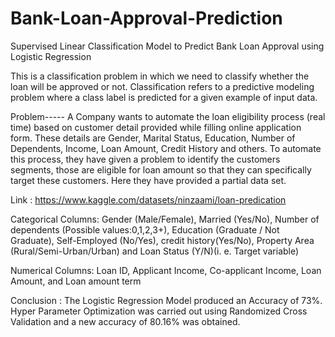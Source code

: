 # Bank-Loan-Approval-Prediction
Supervised Linear Classification Model to Predict Bank Loan Approval using Logistic Regression

This is a classification problem in which we need to classify whether the loan will be approved or not. 
Classification refers to a predictive modeling problem where a class label is predicted for a given example of input data. 

Problem-----
A Company wants to automate the loan eligibility process (real time) based on customer detail provided while filling online application form. 
These details are Gender, Marital Status, Education, Number of Dependents, Income, Loan Amount, Credit History and others. 
To automate this process, they have given a problem to identify the customers segments, 
those are eligible for loan amount so that they can specifically target these customers. Here they have provided a partial data set.

Link : https://www.kaggle.com/datasets/ninzaami/loan-predication

Categorical Columns: Gender (Male/Female), Married (Yes/No), Number of dependents (Possible values:0,1,2,3+), Education (Graduate / Not Graduate), 
Self-Employed (No/Yes), credit history(Yes/No), Property Area (Rural/Semi-Urban/Urban) and Loan Status (Y/N)(i. e. Target variable)

Numerical Columns: Loan ID, Applicant Income, Co-applicant Income, Loan Amount, and Loan amount term

Conclusion :
The Logistic Regression Model produced an Accuracy of 73%.
Hyper Parameter Optimization was carried out using Randomized Cross Validation and a new accuracy of 80.16% was obtained.


